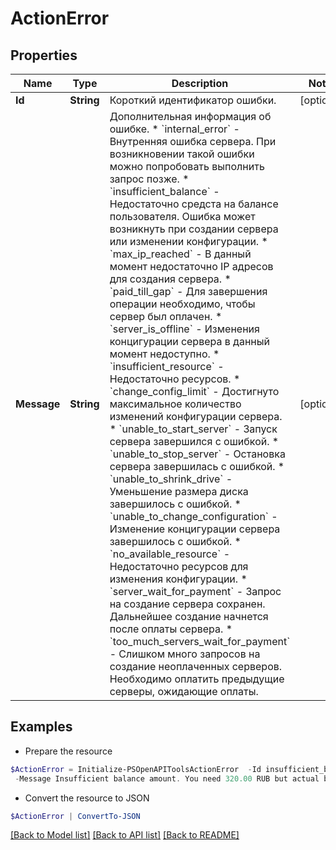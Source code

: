 # ActionError
## Properties

Name | Type | Description | Notes
------------ | ------------- | ------------- | -------------
**Id** | **String** | Короткий идентификатор ошибки. | [optional] 
**Message** | **String** | Дополнительная информация об ошибке. * &#x60;internal_error&#x60; - Внутренняя ошибка сервера. При возникновении такой ошибки можно попробовать выполнить запрос позже. * &#x60;insufficient_balance&#x60; - Недостаточно средста на балансе пользователя. Ошибка может возникнуть при создании сервера или изменении конфигурации. * &#x60;max_ip_reached&#x60; - В данный момент недостаточно IP адресов для создания сервера. * &#x60;paid_till_gap&#x60; - Для завершения операции необходимо, чтобы сервер был оплачен. * &#x60;server_is_offline&#x60; - Изменения концигурации сервера в данный момент недоступно. * &#x60;insufficient_resource&#x60; - Недостаточно ресурсов. * &#x60;change_config_limit&#x60; - Достигнуто максимальное количество изменений конфигурации сервера. * &#x60;unable_to_start_server&#x60; - Запуск сервера завершился с ошибкой. * &#x60;unable_to_stop_server&#x60; - Остановка сервера завершилась с ошибкой. * &#x60;unable_to_shrink_drive&#x60; - Уменьшение размера диска завершилось с ошибкой. * &#x60;unable_to_change_configuration&#x60; - Изменение концигурации сервера завершилось с ошибкой. * &#x60;no_available_resource&#x60; - Недостаточно ресурсов для изменения конфигурации. * &#x60;server_wait_for_payment&#x60; - Запрос на создание сервера сохранен. Дальнейшее создание начнется после оплаты сервера. * &#x60;too_much_servers_wait_for_payment&#x60; - Слишком много запросов на создание неоплаченных серверов. Необходимо оплатить предыдущие серверы, ожидающие оплаты. | [optional] 

## Examples

- Prepare the resource
```powershell
$ActionError = Initialize-PSOpenAPIToolsActionError  -Id insufficient_balance `
 -Message Insufficient balance amount. You need 320.00 RUB but actual balance is 24.53 RUB.
```

- Convert the resource to JSON
```powershell
$ActionError | ConvertTo-JSON
```

[[Back to Model list]](../README.md#documentation-for-models) [[Back to API list]](../README.md#documentation-for-api-endpoints) [[Back to README]](../README.md)

